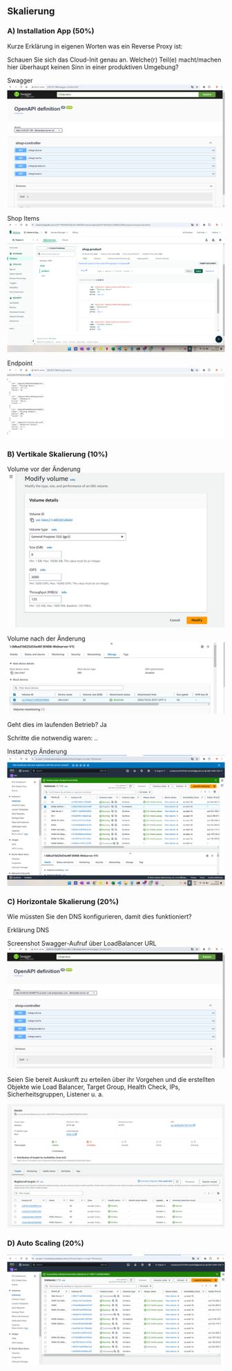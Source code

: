 ## Skalierung

### A) Installation App (50%)
Kurze Erklärung in eigenen Worten was ein Reverse Proxy ist:

Schauen Sie sich das Cloud-Init genau an. Welche(r) Teil(e) macht/machen hier überhaupt keinen Sinn in einer produktiven Umgebung?

Swagger
![Swagger](image-8.png)

Shop Items
![shop data](image-3.png)

Endpoint
![Endpoint](image-9.png)

### B) Vertikale Skalierung  (10%)
Volume vor der Änderung
![before volume](image-1.png)

Volume nach der Änderung
![after volume 20gb](image-5.png)

Geht dies im laufenden Betrieb?
Ja

Schritte die notwendig waren:
..

Instanztyp Änderung
![Instance medium type](image-6.png)

### C) Horizontale Skalierung (20%)
Wie müssten Sie den DNS konfigurieren, damit dies funktioniert?

Erklärung DNS

Screenshot Swagger-Aufruf über LoadBalancer URL
![Loadbalancer Swagger](image-7.png)

Seien Sie bereit Auskunft zu erteilen über ihr Vorgehen und die erstellten Objekte wie Load Balancer, Target Group, Health Check, IPs, Sicherheitsgruppen, Listener u. a.

![Health Checks](image-12.png)

### D) Auto Scaling (20%)
![Auto Scaling](image-10.png)